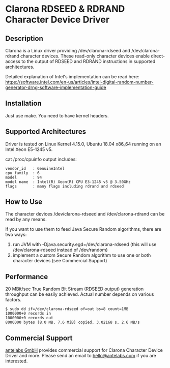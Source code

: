 # Clarona RDSEED &amp; RDRAND Character Device Driver

## Description

Clarona is a Linux driver providing /dev/clarona-rdseed and /dev/clarona-rdrand character devices. These read-only character devices enable direct-access to the output of RDSEED and RDRAND instructions in supported architectures.

Detailed explanation of Intel's implementation can be read here: <https://software.intel.com/en-us/articles/intel-digital-random-number-generator-drng-software-implementation-guide>

## Installation

Just use make. You need to have kernel headers.

## Supported Architectures

Driver is tested on Linux Kernel 4.15.0, Ubuntu 18.04 x86_64 running on an Intel Xeon E5-1245 v5.

cat /proc/cpuinfo output includes:
```
vendor_id   : GenuineIntel
cpu family  : 6
model       : 94
model name  : Intel(R) Xeon(R) CPU E3-1245 v5 @ 3.50GHz
flags       : many flags including rdrand and rdseed
```

## How to Use

The character devices /dev/clarona-rdseed and /dev/clarona-rdrand can be read by any means.

If you want to use them to feed Java Secure Random algorithms, there are two ways:

1. run JVM with -Djava.security.egd=/dev/clarona-rdseed (this will use /dev/clarona-rdseed instead of /dev/random)
2. implement a custom Secure Random algorithm to use one or both character devices (see Commercial Support)

## Performance

20 MBit/sec True Random Bit Stream (RDSEED output) generation throughput can be easily achieved. Actual number depends on various factors.

```
$ sudo dd if=/dev/clarona-rdseed of=out bs=8 count=1MB
1000000+0 records in
1000000+0 records out
8000000 bytes (8.0 MB, 7.6 MiB) copied, 3.02168 s, 2.6 MB/s
```

## Commercial Support

[antelabs GmbH](https://www.antelabs.com) provides commercial support for Clarona Character Device Driver and more. Please send an email to <hello@antelabs.com> if you are interested.
